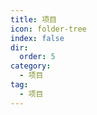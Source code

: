 ```yaml
---
title: 项目
icon: folder-tree
index: false
dir:
  order: 5
category:
  - 项目
tag:
  - 项目
---
```


<Catalog />
